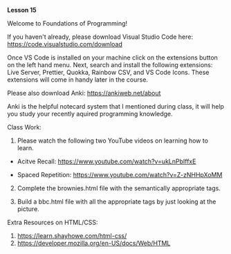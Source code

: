 **Lesson 15**

Welcome to Foundations of Programming!

If you haven't already, please download Visual Studio Code here: https://code.visualstudio.com/download

Once VS Code is installed on your machine click on the extensions button on the left hand menu. Next, search and install the following extensions: Live Server, Prettier, Quokka, Rainbow CSV, and VS Code Icons. These extensions will come in handy later in the course.

Please also download Anki: https://ankiweb.net/about

Anki is the helpful notecard system that I mentioned during class, it will help you study your recently aquired programming knowledge.

Class Work:

1. Please watch the following two YouTube videos on learning how to learn.

- Acitve Recall: https://www.youtube.com/watch?v=ukLnPbIffxE

- Spaced Repetition: https://www.youtube.com/watch?v=Z-zNHHpXoMM

2. Complete the brownies.html file with the semantically appropriate tags.

3. Build a bbc.html file with all the appropriate tags by just looking at the picture.

Extra Resources on HTML/CSS:

1. https://learn.shayhowe.com/html-css/
2. https://developer.mozilla.org/en-US/docs/Web/HTML
